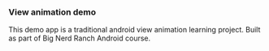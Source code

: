 ### View animation demo 

This demo app is a traditional android view animation learning project. Built as part of Big Nerd Ranch Android course.
